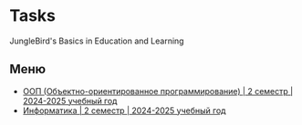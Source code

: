 # Tasks
JungleBird's Basics in Education and Learning

## Меню

- [ООП (Объектно-ориентированное программирование) | 2 семестр | 2024-2025 учебный год](https://github.com/RealJungleBird/Tasks/blob/main/ООП%20(Объектно-ориентированное%20программирование)/)
- [Информатика | 2 семестр | 2024-2025 учебный год](https://github.com/RealJungleBird/Tasks/blob/main/Информатика/)
